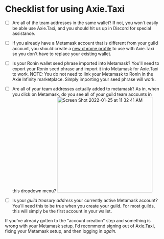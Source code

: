 # Checklist for using Axie.Taxi
- [ ] Are all of the team addresses in the same wallet? If not, you won't easily be able use Axie.Taxi, and you should hit us up in Discord for special assistance.
- [ ] If you already have a Metamask account that is different from your guild account, you should create a [new chrome profile](https://support.google.com/chrome/answer/2364824?hl=en&co=GENIE.Platform%3DDesktop) to use with Axie.Taxi so you don't have to replace your existing wallet.
- [ ] Is your Ronin wallet seed phrase imported into Metamask? You'll need to export your Ronin seed phrase and import it into Metamask for Axie.Taxi to work. NOTE: You do not need to link your Metamask to Ronin in the Axie Infinity marketplace. Simply importing your seed phrase will work.
- [ ] Are all of your team addresses actually added to metamask? As in, when you click on Metamask, do you see all of your guild team accounts in this dropdown menu? <img width="311" alt="Screen Shot 2022-01-25 at 11 32 41 AM" src="https://user-images.githubusercontent.com/10891675/151018621-7dd293dd-a656-43b8-b90c-61f1dc996812.png">
- [ ] Is your *guild treasury address* your currently active Metamask account? You'll need this to be true when you create your guild. For most guilds, this will simply be the first account in your wallet.


If you've already gotten to the "account creation" step and something is wrong with your Metamask setup, I'd recommend signing out of Axie.Taxi, fixing your Metamask setup, and then logging in *again.*
